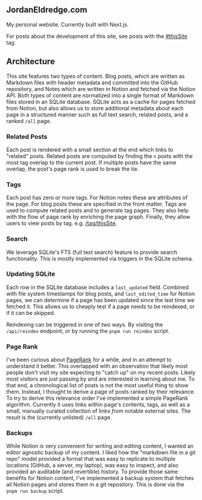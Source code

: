 ## JordanEldredge.com

My personal website. Currently built with Next.js.

For posts about the development of this site, see posts with the [#thisSite](https://jordaneldredge.com/tag/thisSite/) tag.

## Architecture

This site features two types of content. Blog posts, which are written as Markdown files with header metadata and committed into the GitHub repository, and Notes which are written in Notion and fetched via the Notion API. Both types of content are normalized into a single format of Markdown files stored in an SQLite database. SQLite acts as a cache for pages fetched from Notion, but also allows us to store additional metadata about each page in a structured manner such as full text search, related posts, and a ranked `/all` page.

### Related Posts

Each post is rendered with a small section at the end which links to "related" posts. Related posts are computed by finding the `n` posts with the most tag overlap to the current post. If multiple posts have the same overlap, the post's page rank is used to break the tie.

### Tags

Each post has zero or more tags. For Notion notes these are attributes of the page. For blog posts these are specified in the front matter. Tags are used to compute related posts and to generate tag pages. They also help with the flow of page rank by enriching the page graph. Finally, they allow users to view posts by tag. e.g. [/tag/thisSite](https://jordaneldredge.com/tag/thisSite/).

### Search

We leverage SQLite's FTS (full text search) feature to provide search functionality. This is mostly implemented via triggers in the SQLite schema.

### Updating SQLite

Each row in the SQLite database includes a `last_updated` field. Combined with file system timestamps for blog posts, and `last_edited_time` for Notion pages, we can determine if a page has been updated since the last time we fetched it. This allows us to cheaply test if a page needs to be reindexed, or if it can be skipped.

Reindexing can be triggered in one of two ways. By visiting the `/api/reindex` endpoint, or by running the `pnpm run reindex` script.

### Page Rank

I've been curious about [PageRank](https://en.wikipedia.org/wiki/PageRank) for a while, and in an attempt to understand it better. This overlapped with an observation that likely most people don't visit my site expecting to "catch up" on my recent posts. Likely most visitors are just passing by and are interested in learning about me. To that end, a chronological list of posts is not the most useful thing to show them. Instead, I thought to derive a page of posts ranked by their relevance. To try to derive this relevance order I've implemented a simple PageRank algorithm. Currently it uses links within page's contents, tags, as well as a small, manually curated collection of links _from_ notable external sites. The result is the (currently unlisted) `/all` page.

### Backups

While Notion is very convenient for writing and editing content, I wanted an editor agnostic backup of my content. I liked how the "markdown file in a git repo" model provided a format that was easy to replicate to multiple locations (GitHub, a server, my laptop), was easy to inspect, and also provided an auditable (and revertible) history. To provide those same benefits for Notion content, I've implemented a backup system that fetches all Notion pages and stores them in a git repository. This is done via the `pnpm run backup` script.
